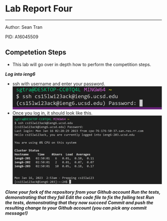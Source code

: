 # Lab Report Four 
---
Author: Sean Tran 

PID: A16045509

## Competetion Steps
* This lab will go over in depth how to perform the competition steps.
 
 
***Log into ieng6***
* ssh with username and enter your password.
![Image](bash.PNG)	
* Once you log in, it should look like this.
![Image](logIn.PNG)	

***Clone your fork of the repository from your Github account***
***Run the tests, demonstrating that they fail***
***Edit the code file to fix the failing test***
***Run the tests, demonstrating that they now succeed***
***Commit and push the resulting change to your Github account (you can pick any commit message!)***



